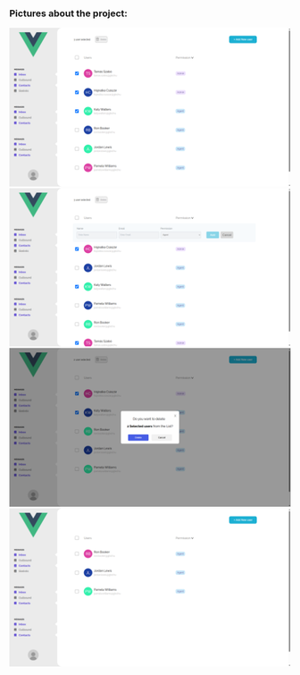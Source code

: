 ### Pictures about the project:

![alt text](pictures/image.png)
![alt text](pictures/image-1.png)
![alt text](pictures/image-2.png)
![alt text](pictures/image-3.png)
